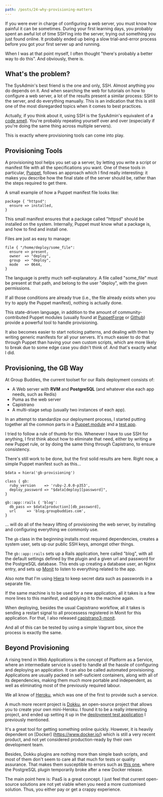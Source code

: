 ```yaml
---
path: /posts/24-why-provisioning-matters
---
```


If you were ever in charge of configuring a web server, you must know how painful it can be sometimes. During your first learning days, you probably spent an awful lot of time SSH'ing into the server, trying out something you just found online. It probably ended up being a slow trial-and-error process before you got your first server up and running.

When I was at that point myself, I often thought "there's probably a better way to do this". And obviously, there is.

## What's the problem?

The SysAdmin's best friend is the one and only, SSH. Almost anything you do depends on it.
And when searching the web for tutorials on how to configure a web server, a lot of the results present a similar process: SSH to the server, and do everything manually.
This is an indication that this is still one of the most disregarded topics when it comes to best practices.

Actually, if you think about it, using SSH is the SysAdmin's equivalent of a [code smell](https://en.wikipedia.org/wiki/Code_smell). You're probably repeating yourself over and over (especially if you're doing the same thing across multiple servers).

This is exactly where provisioning tools can come into play.

## Provisioning Tools

A provisioning tool helps you set up a server, by letting you write a script or manifest file with all the specifications you want.
One of these tools in particular, [Puppet](https://puppetlabs.com/), follows an approach which I find really interesting: it makes you describe how the final state of the server should be, rather than the steps required to get there.

A small example of how a Puppet manifest file looks like:

```puppet
package { "httpsd":
  ensure => installed,
}
```

This small manifest ensures that a package called "httpsd" should be installed on the system. Internally, Puppet must know what a package is, and how to find and install one.

Files are just as easy to manage:

```puppet
file { "/home/deploy/some_file":
  ensure => present,
  owner  => "deploy",
  group  => "deploy",
  mode   => 0644,
}
```

The language is pretty much self-explanatory. A file called "some_file" must be present at that path, and belong to the user "deploy", with the given permissions.

If all those conditions are already true (i.e., the file already exists when you try to apply the Puppet manifest), nothing is actually done.

This state-driven language, in addition to the amount of community-contributed Puppet modules (usually found at [PuppetForge](https://forge.puppetlabs.com/) or [Github](https://github.com/puppetlabs)) provide a powerful tool to handle provisioning.

It also becomes easier to start noticing patterns, and dealing with them by writing generic manifests for all your servers. It's much easier to do that through Puppet than having your own custom scripts, which are more likely to break due to some edge case you didn't think of. And that's exactly what I did.


## Provisioning, the GB Way

At Group Buddies, the current toolset for our Rails deployment consists of:

* A Web server with **RVM** and **PostgreSQL** (and whatever else each app needs, such as Redis)
* Puma as the web server
* Capistrano
* A multi-stage setup (usually two instances of each app).

In an attempt to standardize our deployment process, I started putting together all the common parts in a [Puppet module](https://github.com/naps62/gb-puppet) and a [test app](https://github.com/groupbuddies/gb-provisioning).

I tried to follow a rule of thumb for this. Whenever I have to use SSH for anything, I first think about how to eliminate that need, either by writing a new Puppet rule, or by doing the same thing through Capistrano, to ensure consistency.

There's still work to be done, but the first solid results are here. Right now, a simple Puppet manifest such as this...

``` puppet
$data = hiera('gb-provisioning')

class { gb:
  ruby_version    => 'ruby-2.0.0-p353',
  deploy_password => "$data[deploy][password]",
}

gb::app::rails { 'blog':
  db_pass => $data[production][db_password],
  url     => 'blog.groupbuddies.com',
}
```

... will do all of the heavy lifting of provisioning the web server, by installing and configuring everything we commonly use.

The `gb` class in the beginning installs most required dependencies, creates a system user, sets up our public SSH keys, amongst other things.

The `gb::app::rails` sets up a Rails application, here called "blog", with all the default settings defined by the plugin and a given url and password for the PostgreSQL database. This ends up creating a database user, an Nginx entry, and sets up [Monit](https://mmonit.com/monit/) to listen to everything related to the app.

Also note that I'm using [Hiera](https://docs.puppetlabs.com/hiera/1/) to keep secret data such as passwords in a separate file.

If the same machine is to be used for a new application, all it takes is a few more lines to this manifest, and applying it to the machine again.

When deploying, besides the usual Capistrano workflow, all it takes is sending a restart signal to all processess registered in Monit for this application. For that, I also released [capistrano3-monit](https://github.com/naps62/capistrano3-monit).

And all of this can be tested by using a simple Vagrant box, since the process is exactly the same.


## Beyond Provisioning

A rising trend in Web Applications is the concept of Platform as a Service, where an intermediate service is used to handle all the hassle of configuring and deploying an application. It can also be called automated provisioning. Applications are usually packed in self-suficient containers, along with all of its dependencies, making them much more portable and independent, as well as eliminating most of the previously required labour.

We all know of [Heroku](https://www.heroku.com/), which was one of the first to provide such a service.

A much more recent project is [Dokku](https://github.com/progrium/dokku), an open-source project that allows you to create your own mini-Heroku.
I found it to be a really interesting project, and ended up setting it up in the [deployment test application](https://github.com/groupbuddies/gb-provisioning) I previously mentioned.

It's a great tool for getting something online quickly.
However, it is heavily dependent on [Docker] (https://www.docker.io/) which is still a very recent product, and not yet considered production-ready by their own development team.

Besides, Dokku plugins are nothing more than simple bash scripts, and most of them don't seem to care all that much for tests or quality assurance. That makes them susceptible to errors such as [this one](https://github.com/Kloadut/dokku-pg-plugin/issues/6), where the PostgreSQL plugin temporarily broke after a new Docker release.

The main point here is: PaaS is a great concept. I just feel that current open-source solutions are not yet viable when you need a more customised solution. Thus, you either pay or get a crappy experience.
